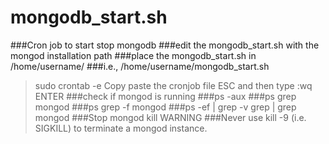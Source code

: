 # mongodb_start.sh
###Cron job to start stop mongodb
###edit the mongodb_start.sh with the mongod installation path
###place the mongodb_start.sh in /home/username/
###i.e., /home/username/mongodb_start.sh
 >sudo crontab -e
 >Copy paste the cronjob file
 >ESC and then type :wq ENTER
###check if mongod is running
###ps -aux
###ps grep mongod
###ps grep -f mongod
###ps -ef | grep -v grep | grep mongod
 ###Stop mongod
 >kill <pid>
 >WARNING
###Never use kill -9 (i.e. SIGKILL) to terminate a mongod instance.
 


